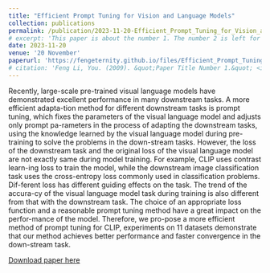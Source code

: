 ```yaml
---
title: "Efficient Prompt Tuning for Vision and Language Models"
collection: publications
permalink: /publication/2023-11-20-Efficient_Prompt_Tuning_for_Vision_and_Language_Models
# excerpt: 'This paper is about the number 1. The number 2 is left for future work.'
date: 2023-11-20
venue: '20 November'
paperurl: 'https://fengeternity.github.io/files/Efficient_Prompt_Tuning_for_Vision_and_Language_Models.pdf'
# citation: 'Feng Li, You. (2009). &quot;Paper Title Number 1.&quot; <i>Journal 1</i>. 1(1).'
---
```


Recently, large-scale pre-trained visual language models have demonstrated excellent performance in many downstream tasks. A more efficient adapta-tion method for different downstream tasks is prompt tuning, which fixes the parameters of the visual language model and adjusts only prompt pa-rameters in the process of adapting the downstream tasks, using the knowledge learned by the visual language model during pre-training to solve the problems in the down-stream tasks. However, the loss of the downstream task and the original loss of the visual language model are not exactly same during model training. For example, CLIP uses contrast learn-ing loss to train the model, while the downstream image classification task uses the cross-entropy loss commonly used in classification problems. Dif-ferent loss has different guiding effects on the task. The trend of the accura-cy of the visual language model task during training is also different from that with the downstream task. The choice of an appropriate loss function and a reasonable prompt tuning method have a great impact on the perfor-mance of the model. Therefore, we pro-pose a more efficient method of prompt tuning for CLIP, experiments on 11 datasets demonstrate that our method  achieves better performance and faster convergence in the down-stream task.

[Download paper here](https://fengeternity.github.io/files/Efficient_Prompt_Tuning_for_Vision_and_Language_Models.pdf)

<!-- 
Recommended citation: Your Name, You. (2009). "Paper Title Number 1." <i>Journal 1</i>. 1(1). -->